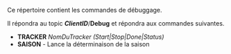 Ce répertoire contient les commandes de débuggage.

Il répondra au topic ***ClientID***/**Debug** et répondra aux commandes suivantes.

- **TRACKER** *NomDuTracker* *(Start|Stop|Done|Status)*
- **SAISON** - Lance la déterminaison de la saison
